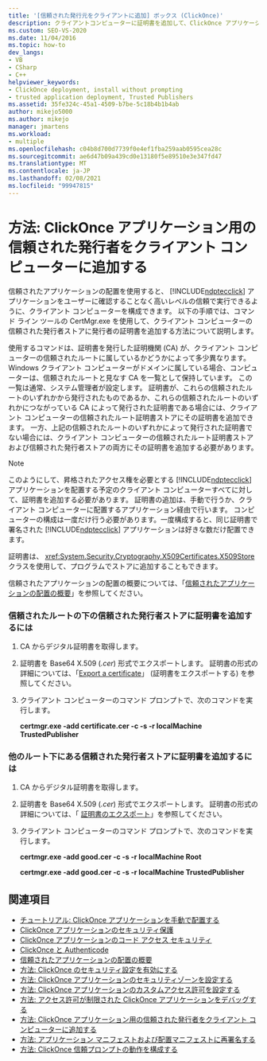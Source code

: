 ```yaml
---
title: '[信頼された発行元をクライアントに追加] ボックス (ClickOnce)'
description: クライアントコンピューターに証明書を追加して、ClickOnce アプリケーションがユーザーにプロンプトを表示せずに、より高い信頼レベルで実行されるようにする方法について説明します。
ms.custom: SEO-VS-2020
ms.date: 11/04/2016
ms.topic: how-to
dev_langs:
- VB
- CSharp
- C++
helpviewer_keywords:
- ClickOnce deployment, install without prompting
- trusted application deployment, Trusted Publishers
ms.assetid: 35fe324c-45a1-4509-b7be-5c18b4b1b4ab
author: mikejo5000
ms.author: mikejo
manager: jmartens
ms.workload:
- multiple
ms.openlocfilehash: c04b8d700d7739f0e4ef1fba259aab0595cea28c
ms.sourcegitcommit: ae6d47b09a439cd0e13180f5e89510e3e347fd47
ms.translationtype: MT
ms.contentlocale: ja-JP
ms.lasthandoff: 02/08/2021
ms.locfileid: "99947815"
---
```

# <a name="how-to-add-a-trusted-publisher-to-a-client-computer-for-clickonce-applications"></a>方法: ClickOnce アプリケーション用の信頼された発行者をクライアント コンピューターに追加する
信頼されたアプリケーションの配置を使用すると、 [!INCLUDE[ndptecclick](../deployment/includes/ndptecclick_md.md)] アプリケーションをユーザーに確認することなく高いレベルの信頼で実行できるように、クライアント コンピューターを構成できます。 以下の手順では、コマンド ライン ツールの CertMgr.exe を使用して、クライアント コンピューターの信頼された発行者ストアに発行者の証明書を追加する方法について説明します。

 使用するコマンドは、証明書を発行した証明機関 (CA) が、クライアント コンピューターの信頼されたルートに属しているかどうかによって多少異なります。 Windows クライアント コンピューターがドメインに属している場合、コンピューターは、信頼されたルートと見なす CA を一覧として保持しています。 この一覧は通常、システム管理者が設定します。 証明書が、これらの信頼されたルートのいずれかから発行されたものであるか、これらの信頼されたルートのいずれかにつながっている CA によって発行された証明書である場合には、クライアント コンピューターの信頼されたルート証明書ストアにその証明書を追加できます。 一方、上記の信頼されたルートのいずれかによって発行された証明書でない場合には、クライアント コンピューターの信頼されたルート証明書ストアおよび信頼された発行者ストアの両方にその証明書を追加する必要があります。

> [!NOTE]
> このようにして、昇格されたアクセス権を必要とする [!INCLUDE[ndptecclick](../deployment/includes/ndptecclick_md.md)] アプリケーションを配置する予定のクライアント コンピューターすべてに対して、証明書を追加する必要があります。 証明書の追加は、手動で行うか、クライアント コンピューターに配置するアプリケーション経由で行います。 コンピューターの構成は一度だけ行う必要があります。一度構成すると、同じ証明書で署名された [!INCLUDE[ndptecclick](../deployment/includes/ndptecclick_md.md)] アプリケーションは好きな数だけ配置できます。

 証明書は、 <xref:System.Security.Cryptography.X509Certificates.X509Store> クラスを使用して、プログラムでストアに追加することもできます。

 信頼されたアプリケーションの配置の概要については、「[信頼されたアプリケーションの配置の概要](../deployment/trusted-application-deployment-overview.md)」を参照してください。

### <a name="to-add-a-certificate-to-the-trusted-publishers-store-under-the-trusted-root"></a>信頼されたルートの下の信頼された発行者ストアに証明書を追加するには

1. CA からデジタル証明書を取得します。

2. 証明書を Base64 X.509 (*.cer*) 形式でエクスポートします。 証明書の形式の詳細については、「[Export a certificate](/previous-versions/windows/it-pro/windows-server-2008-R2-and-2008/cc730988(v=ws.10))」 (証明書をエクスポートする) を参照してください。

3. クライアント コンピューターのコマンド プロンプトで、次のコマンドを実行します。

     **certmgr.exe -add certificate.cer -c -s -r localMachine TrustedPublisher**

### <a name="to-add-a-certificate-to-the-trusted-publishers-store-under-a-different-root"></a>他のルート下にある信頼された発行者ストアに証明書を追加するには

1. CA からデジタル証明書を取得します。

2. 証明書を Base64 X.509 (*.cer*) 形式でエクスポートします。 証明書の形式の詳細については、「 [証明書のエクスポート](/previous-versions/windows/it-pro/windows-server-2008-R2-and-2008/cc730988(v=ws.10))」を参照してください。

3. クライアント コンピューターのコマンド プロンプトで、次のコマンドを実行します。

     **certmgr.exe -add good.cer -c -s -r localMachine Root**

     **certmgr.exe -add good.cer -c -s -r localMachine TrustedPublisher**

## <a name="see-also"></a>関連項目
- [チュートリアル: ClickOnce アプリケーションを手動で配置する](../deployment/walkthrough-manually-deploying-a-clickonce-application.md)
- [ClickOnce アプリケーションのセキュリティ保護](../deployment/securing-clickonce-applications.md)
- [ClickOnce アプリケーションのコード アクセス セキュリティ](../deployment/code-access-security-for-clickonce-applications.md)
- [ClickOnce と Authenticode](../deployment/clickonce-and-authenticode.md)
- [信頼されたアプリケーションの配置の概要](../deployment/trusted-application-deployment-overview.md)
- [方法: ClickOnce のセキュリティ設定を有効にする](../deployment/how-to-enable-clickonce-security-settings.md)
- [方法: ClickOnce アプリケーションのセキュリティゾーンを設定する](../deployment/how-to-set-a-security-zone-for-a-clickonce-application.md)
- [方法: ClickOnce アプリケーションのカスタムアクセス許可を設定する](../deployment/how-to-set-custom-permissions-for-a-clickonce-application.md)
- [方法: アクセス許可が制限された ClickOnce アプリケーションをデバッグする](securing-clickonce-applications.md)
- [方法: ClickOnce アプリケーション用の信頼された発行者をクライアント コンピューターに追加する](../deployment/how-to-add-a-trusted-publisher-to-a-client-computer-for-clickonce-applications.md)
- [方法: アプリケーション マニフェストおよび配置マニフェストに再署名する](../deployment/how-to-re-sign-application-and-deployment-manifests.md)
- [方法: ClickOnce 信頼プロンプトの動作を構成する](../deployment/how-to-configure-the-clickonce-trust-prompt-behavior.md)